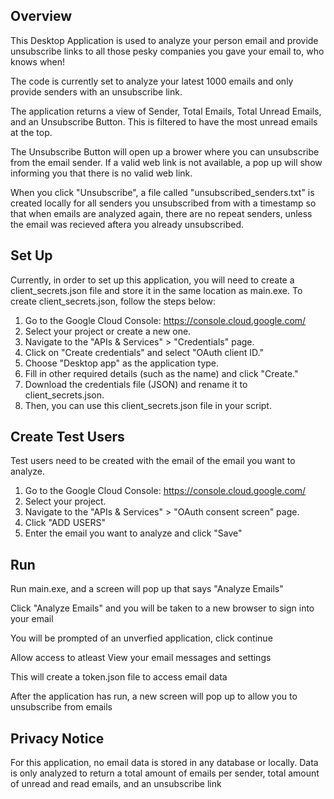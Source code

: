 ## Overview
This Desktop Application is used to analyze your person email and provide unsubscribe links to all 
those pesky companies you gave your email to, who knows when! 

The code is currently set to analyze your latest 1000 emails and only provide senders with an unsubscribe link. 

The application returns a view of Sender, Total Emails, Total Unread Emails, and an Unsubscribe Button. This is 
filtered to have the most unread emails at the top. 

The Unsubscribe Button will open up a brower where you can unsubscribe from the email sender. If a valid
web link is not available, a pop up will show informing you that there is no valid web link.

When you click "Unsubscribe", a file called "unsubscribed_senders.txt" is created locally for all senders 
you unsubscribed from with a timestamp so that when emails are analyzed again, there are no repeat senders, unless
the email was recieved aftera you already unsubscribed. 

## Set Up
Currently, in order to set up this application, you will need to create a client_secrets.json file and store it in the 
same location as main.exe. To create client_secrets.json, follow the steps below:

1. Go to the Google Cloud Console: https://console.cloud.google.com/
2. Select your project or create a new one.
3. Navigate to the "APIs & Services" > "Credentials" page.
4. Click on "Create credentials" and select "OAuth client ID."
5. Choose "Desktop app" as the application type.
6. Fill in other required details (such as the name) and click "Create."
7. Download the credentials file (JSON) and rename it to client_secrets.json.
8. Then, you can use this client_secrets.json file in your script.

## Create Test Users
Test users need to be created with the email of the email you want to analyze.

1. Go to the Google Cloud Console: https://console.cloud.google.com/
2. Select your project.
3. Navigate to the "APIs & Services" > "OAuth consent screen" page.
4. Click "ADD USERS" 
5. Enter the email you want to analyze and click "Save"

## Run
Run main.exe, and a screen will pop up that says "Analyze Emails" 

Click "Analyze Emails" and you will be taken to a new browser to sign into your email

You will be prompted of an unverfied application, click continue

Allow access to atleast View your email messages and settings

This will create a token.json file to access email data 

After the application has run, a new screen will pop up to allow you to unsubscribe from emails

## Privacy Notice
For this application, no email data is stored in any database or locally. Data is only analyzed to return a total amount
of emails per sender, total amount of unread and read emails, and an unsubscribe link